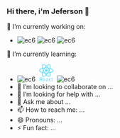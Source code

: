 ### Hi there, i'm Jeferson 👋

🔭 I’m currently working on: 
- <img src="https://cdn.pixabay.com/photo/2017/08/05/11/16/logo-2582748_960_720.png" alt="ec6" width="40" height="40" max-width="100%"> <img src="https://cdn.pixabay.com/photo/2017/08/05/11/16/logo-2582747_1280.png" alt="ec6" width="40" height="40" max-width="100%"> <img src="https://upload.wikimedia.org/wikipedia/commons/thumb/9/99/Unofficial_JavaScript_logo_2.svg/1200px-Unofficial_JavaScript_logo_2.svg.png" alt="ec6" width="40" height="40" max-width="100%">

🌱 I’m currently learning:
-  <img src="https://miro.medium.com/max/638/1*GCjELZsA3fvQPf4mWsZbAw.png" alt="ec6" width="40" height="40" max-width="100%"> <img src="https://raw.githubusercontent.com/devicons/devicon/master/icons/react/react-original-wordmark.svg" alt="ec6" width="40" height="40" max-width="100%"> <img src="https://decodenatura.com/static/fb8aa1bb70c9925ce1ae22dc2711b343/nextjs-logo.png" alt="ec6" width="40" height="40" max-width="100%">
- 👯 I’m looking to collaborate on ...
- 🤔 I’m looking for help with ...
- 💬 Ask me about ...
- 📫 How to reach me: ...
- 😄 Pronouns: ...
- ⚡ Fun fact: ...
